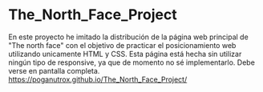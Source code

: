 # The_North_Face_Project
En este proyecto he imitado la distribución de la página web principal de "The north face" con el objetivo de practicar el posicionamiento web
utilizando unicamente HTML y CSS.
Esta página está hecha sin utilizar ningún tipo de responsive, ya que de momento no sé implementarlo. 
Debe verse en pantalla completa.
https://poganutrox.github.io/The_North_Face_Project/
